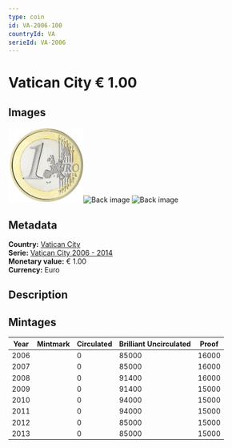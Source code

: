 ```yaml
---
type: coin
id: VA-2006-100
countryId: VA
serieId: VA-2006
---
```


# Vatican City € 1.00

## Images

<img src="../../../img/common-2002-100.png" height="150" alt="Front image"><img src="img/vatican city-2006-100.png" height="150" alt="Back image">     ![Back image]()

## Metadata

**Country:** [Vatican City](../index.md)\
**Serie:** [Vatican City 2006 - 2014](index.md)\
**Monetary value:** € 1.00\
**Currency:** Euro

## Description


## Mintages

| Year | Mintmark | Circulated | Brilliant Uncirculated | Proof |
| ---- | -------- | ---------- | ---------------------- | ----- |
| 2006 |  | 0| 85000 | 16000 |
| 2007 |  | 0| 85000 | 16000 |
| 2008 |  | 0| 91400 | 16000 |
| 2009 |  | 0| 91400 | 15000 |
| 2010 |  | 0| 94000 | 15000 |
| 2011 |  | 0| 94000 | 15000 |
| 2012 |  | 0| 85000 | 15000 |
| 2013 |  | 0| 85000 | 15000 |
